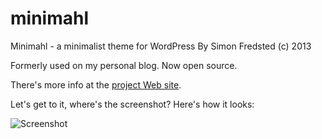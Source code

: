 minimahl
========

Minimahl - a minimalist theme for WordPress
By Simon Fredsted (c) 2013

Formerly used on my personal blog. Now open source.

There's more info at the [project Web site](http://fredsted.github.io/minimahl).

Let's get to it, where's the screenshot? Here's how it looks:

![Screenshot](http://i.imgur.com/vDGuOCq.png)
